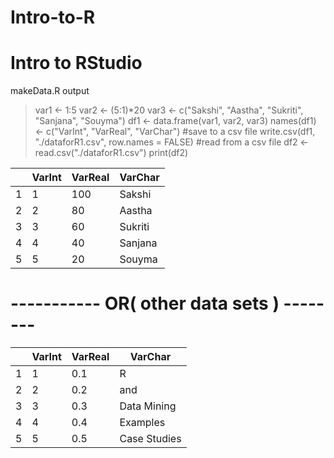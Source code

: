 # Intro-to-R

# Intro to RStudio
makeData.R output

> var1 <- 1:5
> var2 <- (5:1)*20
> var3 <- c("Sakshi", "Aastha", "Sukriti", "Sanjana", "Souyma")
> df1 <- data.frame(var1, var2, var3)
> names(df1) <- c("VarInt", "VarReal", "VarChar")
> #save to a csv file
> write.csv(df1, "./dataforR1.csv", row.names = FALSE)
> #read from a csv file
> df2 <- read.csv("./dataforR1.csv")
> print(df2)

| |   VarInt | VarReal | VarChar | 
|--|--|--|---|
| 1    |  1  |   100 | Sakshi|
|2    |  2    |  80 | Aastha|
|3   |   3    |  60 | Sukriti|
|4  |    4     | 40 | Sanjana|
|5 |     5     | 20 | Souyma |

# -----------   OR( other data sets ) --------
|     |  VarInt | VarReal    |  VarChar
|---|---------|-----------|----------|
| 1     | 1     | 0.1           | R
|2     | 2     | 0.2          | and
3     | 3     | 0.3  | Data Mining | 
4      | 4     | 0.4   |  Examples|
5     | 5     | 0.5 | Case Studies|
